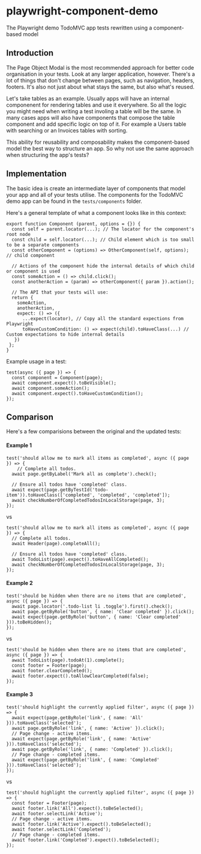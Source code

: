 
# playwright-component-demo
The Playwright demo TodoMVC app tests rewritten using a component-based model

## Introduction

The Page Object Modal is the most recommended approach for better code organisation in your tests. Look at any larger application, however. There's a lot of things that don't change between pages, such as navigation, headers, footers. It's also not just about what stays the same, but also what's reused. 

Let's take tables as an example. Usually apps will have an internal componenent for rendering tables and use it everywhere. So all the logic you might need when writing a test involing a table will 
be the same. In many cases apps will also have components that compose the table component and add specific logic on top of it. For example a Users table with searching or an Invoices tables with sorting.

This ability for reusability and composability makes the component-based model the best way to structure an app. So why not use the same approach when structuring the app's tests?

## Implementation

The basic idea is create an intermediate layer of components that model your app and all of your tests utilise.  The components for the TodoMVC demo app can be found in the  `tests/components` folder.  

Here's a general template of what a component looks like in this context:

```
export function Component (parent, options = {}) {
  const self = parent.locator(...); // The locator for the component's root node
  const child = self.locator(...); // Child element which is too small to be a separate components
  const otherComponent = (options) => OtherComponent(self, options); // child component 

  // Actions of the component hide the internal details of which child or component is used
  const someAction = () => child.click(); 
  const anotherAction = (param) => otherComponent({ param }).action(); 

  // The API that your tests will use:
  return {
    someAction,
    anotherAction,
    expect: () => ({
      ...expect(locator), // Copy all the standard expections from Playwright
      toHaveCustomCondition: () => expect(child).toHaveClass(...) // Custom expectations to hide internal details
   })
 };
}
```

Example usage in a test:

```
test(async ({ page }) => {
  const component = Component(page);
  await component.expect().toBeVisible();
  await component.someAction();
  await component.expect().toHaveCustomCondition();
});
```
## Comparison

Here's a few comparisions between the original and the updated tests:

#### Example 1


```
test('should allow me to mark all items as completed', async ({ page }) => {
    // Complete all todos.
  await page.getByLabel('Mark all as complete').check();

  // Ensure all todos have 'completed' class.
  await expect(page.getByTestId('todo-item')).toHaveClass(['completed', 'completed', 'completed']);
  await checkNumberOfCompletedTodosInLocalStorage(page, 3);
});
```

vs

```
test('should allow me to mark all items as completed', async ({ page }) => {
  // Complete all todos.
  await Header(page).completeAll(); 

  // Ensure all todos have 'completed' class.
  await TodoList(page).expect().toHaveAllCompleted();
  await checkNumberOfCompletedTodosInLocalStorage(page, 3);
});
```

#### Example 2

```
test('should be hidden when there are no items that are completed', async ({ page }) => {
  await page.locator('.todo-list li .toggle').first().check();
  await page.getByRole('button', { name: 'Clear completed' }).click();
  await expect(page.getByRole('button', { name: 'Clear completed' })).toBeHidden();
});
```

vs

```
test('should be hidden when there are no items that are completed', async ({ page }) => {
  await TodoList(page).todoAt(1).complete();
  const footer = Footer(page);
  await footer.clearCompleted();
  await footer.expect().toAllowClearCompleted(false);
});
```

#### Example 3

```
test('should highlight the currently applied filter', async ({ page }) => {
  await expect(page.getByRole('link', { name: 'All' })).toHaveClass('selected');
  await page.getByRole('link', { name: 'Active' }).click();
  // Page change - active items.
  await expect(page.getByRole('link', { name: 'Active' })).toHaveClass('selected');
  await page.getByRole('link', { name: 'Completed' }).click();
  // Page change - completed items.
  await expect(page.getByRole('link', { name: 'Completed' })).toHaveClass('selected');
});
```

vs

```
test('should highlight the currently applied filter', async ({ page }) => {
  const footer = Footer(page);
  await footer.link('All').expect().toBeSelected();
  await footer.selectLink('Active');
  // Page change - active items.
  await footer.link('Active').expect().toBeSelected();
  await footer.selectLink('Completed');
  // Page change - completed items.
  await footer.link('Completed').expect().toBeSelected();
});
```

